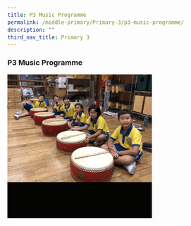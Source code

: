 ```yaml
---
title: P3 Music Programme
permalink: /middle-primary/Primary-3/p3-music-programme/
description: ""
third_nav_title: Primary 3
---
```

### P3 Music Programme

<img src="/images/Music.gif" 
     style="width:65%">